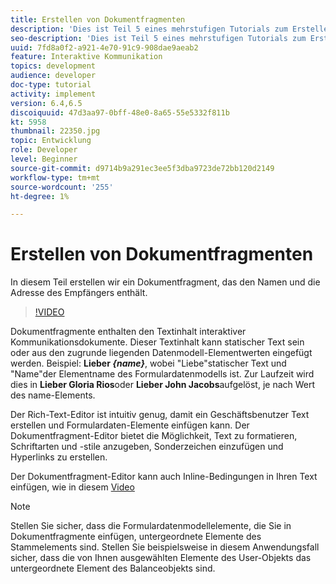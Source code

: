 ```yaml
---
title: Erstellen von Dokumentfragmenten
description: 'Dies ist Teil 5 eines mehrstufigen Tutorials zum Erstellen Ihres ersten interaktiven Kommunikationsdokuments. In diesem Teil erstellen wir ein Dokumentfragment, das den Namen und die Adresse des Empfängers enthält. '
seo-description: 'Dies ist Teil 5 eines mehrstufigen Tutorials zum Erstellen Ihres ersten interaktiven Kommunikationsdokuments. In diesem Teil erstellen wir ein Dokumentfragment, das den Namen und die Adresse des Empfängers enthält. '
uuid: 7fd8a0f2-a921-4e70-91c9-908dae9aeab2
feature: Interaktive Kommunikation
topics: development
audience: developer
doc-type: tutorial
activity: implement
version: 6.4,6.5
discoiquuid: 47d3aa97-0bff-48e0-8a65-55e5332f811b
kt: 5958
thumbnail: 22350.jpg
topic: Entwicklung
role: Developer
level: Beginner
source-git-commit: d9714b9a291ec3ee5f3dba9723de72bb120d2149
workflow-type: tm+mt
source-wordcount: '255'
ht-degree: 1%

---
```



# Erstellen von Dokumentfragmenten

In diesem Teil erstellen wir ein Dokumentfragment, das den Namen und die Adresse des Empfängers enthält.

>[!VIDEO](https://video.tv.adobe.com/v/22350/?quality=9&learn=on)

Dokumentfragmente enthalten den Textinhalt interaktiver Kommunikationsdokumente. Dieser Textinhalt kann statischer Text sein oder aus den zugrunde liegenden Datenmodell-Elementwerten eingefügt werden. Beispiel: **Lieber _{name}_**, wobei &quot;Liebe&quot;statischer Text und &quot;Name&quot;der Elementname des Formulardatenmodells ist. Zur Laufzeit wird dies in **Lieber Gloria Rios**oder **Lieber John Jacobs**aufgelöst, je nach Wert des name-Elements.

Der Rich-Text-Editor ist intuitiv genug, damit ein Geschäftsbenutzer Text erstellen und Formulardaten-Elemente einfügen kann. Der Dokumentfragment-Editor bietet die Möglichkeit, Text zu formatieren, Schriftarten und -stile anzugeben, Sonderzeichen einzufügen und Hyperlinks zu erstellen.

Der Dokumentfragment-Editor kann auch Inline-Bedingungen in Ihren Text einfügen, wie in diesem [Video](https://helpx.adobe.com/experience-manager/kt/forms/using/editing-improvements-correspondence-mgmt-feature-video-use.html)

>[!NOTE]
>
>Stellen Sie sicher, dass die Formulardatenmodellelemente, die Sie in Dokumentfragmente einfügen, untergeordnete Elemente des Stammelements sind. Stellen Sie beispielsweise in diesem Anwendungsfall sicher, dass die von Ihnen ausgewählten Elemente des User-Objekts das untergeordnete Element des Balanceobjekts sind.

